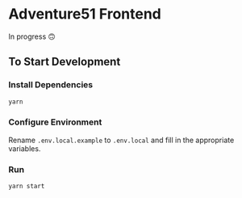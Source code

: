 # Adventure51 Frontend

In progress 🙃

## To Start Development

### Install Dependencies

```bash
yarn
```

### Configure Environment

Rename `.env.local.example` to `.env.local` and fill in the appropriate variables.

### Run

```bash
yarn start
```

